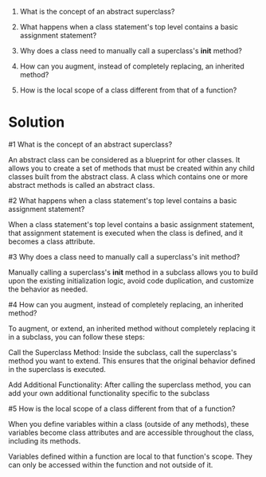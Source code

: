 1. What is the concept of an abstract superclass?

2. What happens when a class statement&#39;s top level contains a basic assignment statement?

3. Why does a class need to manually call a superclass&#39;s __init__ method?

4. How can you augment, instead of completely replacing, an inherited method?

5. How is the local scope of a class different from that of a function?

# Solution

#1 What is the concept of an abstract superclass?

An abstract class can be considered as a blueprint for other classes. It allows you to create a set of methods that must be created within any child classes built from the abstract class. A class which contains one or more abstract methods is called an abstract class.

#2 What happens when a class statement's top level contains a basic assignment statement?

When a class statement's top level contains a basic assignment statement, that assignment statement is executed when the class is defined, and it becomes a class attribute.

#3 Why does a class need to manually call a superclass's init method?

Manually calling a superclass's __init__ method in a subclass allows you to build upon the existing initialization logic, avoid code duplication, and customize the behavior as needed.

#4 How can you augment, instead of completely replacing, an inherited method?

To augment, or extend, an inherited method without completely replacing it in a subclass, you can follow these steps:

Call the Superclass Method: Inside the subclass, call the superclass's method you want to extend. This ensures that the original behavior defined in the superclass is executed.

Add Additional Functionality: After calling the superclass method, you can add your own additional functionality specific to the subclass

#5 How is the local scope of a class different from that of a function?

When you define variables within a class (outside of any methods), these variables become class attributes and are accessible throughout the class, including its methods.

Variables defined within a function are local to that function's scope. They can only be accessed within the function and not outside of it.


```python

```
